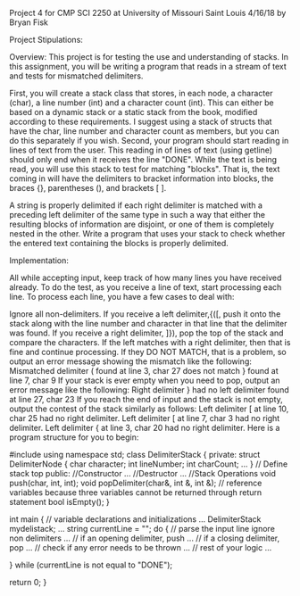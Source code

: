 Project 4 for CMP SCI 2250 at University of Missouri Saint Louis 4/16/18 by Bryan Fisk

Project Stipulations:

Overview: This project is for testing the use and understanding of stacks. In this assignment, you will be writing a program that reads in a stream of text and tests for mismatched delimiters.

First, you will create a stack class that stores, in each node, a character (char), a line number (int) and a character count (int). This can either be based on a dynamic stack or a static stack from the book, modified according to these requirements. I suggest using a stack of structs that have the char, line number and character count as members, but you can do this separately if you wish.
Second, your program should start reading in lines of text from the user. This reading in of lines of text (using getline) should only end when it receives the line "DONE".
While the text is being read, you will use this stack to test for matching "blocks". That is, the text coming in will have the delimiters to bracket information into blocks, the braces {}, parentheses (), and brackets [ ].

A string is properly delimited if each right delimiter is matched with a preceding left delimiter of the same type in such a way that either the resulting blocks of information are disjoint, or one of them is completely nested in the other. Write a program that uses your stack to check whether the entered text containing the blocks is properly delimited.

Implementation:

All while accepting input, keep track of how many lines you have received already. To do the test, as you receive a line of text, start processing each line. To process each line, you have a few cases to deal with: 

Ignore all non-delimiters.
If you receive a left delimiter,{([, push it onto the stack along with the line number and character in that line that the delimiter was found.
If you receive a right delimiter, ]}), pop the top of the stack and compare the characters. If the left matches with a right delimiter, then that is fine and continue processing. If they DO NOT MATCH, that is a problem, so output an error message showing the mismatch like the following:
Mismatched delimiter ( found at line 3, char 27 does not match } found at line 7, char 9
If your stack is ever empty when you need to pop, output an error message like the following:
Right delimiter } had no left delimiter found at line 27, char 23
If you reach the end of input and the stack is not empty, output the contest of the stack similarly as follows:
Left delimiter [ at line 10, char 25 had no right delimiter.
Left delimiter [ at line 7, char 3 had no right delimiter.
Left delimiter { at line 3, char 20 had no right delimiter.
Here is a program structure for you to begin:

#include<iostream>
using namespace std;
class DelimiterStack {
 private:
  struct DelimiterNode {
   char character;
   int lineNumber;
   int charCount;
   ...
  }
  // Define stack top
 public:
  //Constructor
  ...
  //Destructor
  ...
  //Stack Operations
  void push(char, int, int);
  void popDelimiter(char&, int &, int &); // reference variables because three variables cannot be returned through return statement
  bool isEmpty();
}

int main {
 // variable declarations and initializations
 ...
 DelimiterStack mydelistack;
 ...
 string currentLine = "";
 do {
  // parse the input line ignore non delimiters
  ... 
  // if an opening delimiter, push
  ...
  // if a closing delimiter, pop 
  ...
  // check if any error needs to be thrown
  ...
  // rest of your logic
  ...
  
 } while (currentLine is not equal to "DONE");

 return 0;
}
